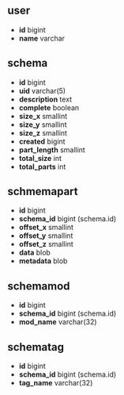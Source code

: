 

## user

* **id** bigint
* **name** varchar

## schema

* **id** bigint
* **uid** varchar(5)
* **description** text
* **complete** boolean
* **size_x** smallint
* **size_y** smallint
* **size_z** smallint
* **created** bigint
* **part_length** smallint
* **total_size** int
* **total_parts** int

## schmemapart

* **id** bigint
* **schema_id** bigint (schema.id)
* **offset_x** smallint
* **offset_y** smallint
* **offset_z** smallint
* **data** blob
* **metadata** blob

## schemamod

* **id** bigint
* **schema_id** bigint (schema.id)
* **mod_name** varchar(32)

## schematag

* **id** bigint
* **schema_id** bigint (schema.id)
* **tag_name** varchar(32)
